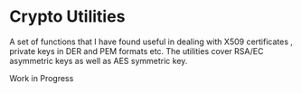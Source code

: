# **Crypto Utilities**

A set of functions that I have found useful in dealing with X509 certificates , private keys in DER and PEM formats etc.
The utilities cover RSA/EC asymmetric keys as well as AES symmetric key. 

Work in Progress 